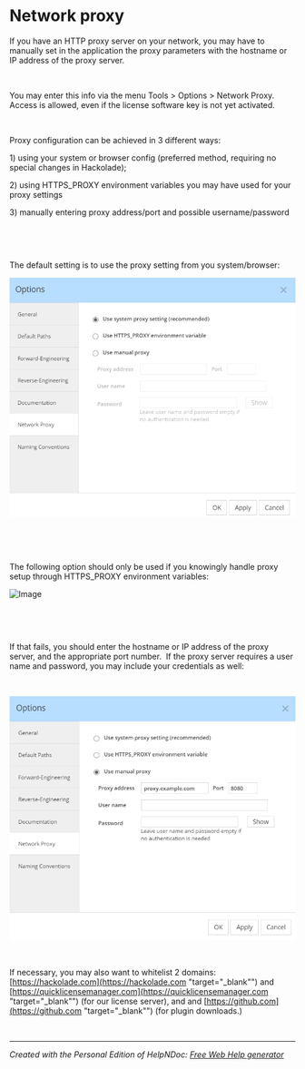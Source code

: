 # Network proxy

If you have an HTTP proxy server on your network, you may have to manually set in the application the proxy parameters with the hostname or IP address of the proxy server.

&nbsp;

You may enter this info via the menu Tools \> Options \> Network Proxy.&nbsp; Access is allowed, even if the license software key is not yet activated.

&nbsp;

Proxy configuration can be achieved in 3 different ways:

&#49;) using your system or browser config (preferred method, requiring no special changes in Hackolade);

&#50;) using HTTPS\_PROXY environment variables you may have used for your proxy settings

&#51;) manually entering proxy address/port and possible username/password

&nbsp;

&nbsp;

The default setting is to use the proxy setting from you system/browser:

![Image](<lib/Proxy%20settings%20-%20automatic.png>)

&nbsp;

&nbsp;

The following option should only be used if you knowingly handle proxy setup through HTTPS\_PROXY environment variables:

![Image](<lib/Proxy%20settings%20-%20HTTPS\_PROXY%20environment%20var.png>)

&nbsp;

&nbsp;

If that fails, you should enter the hostname or IP address of the proxy server, and the appropriate port number.&nbsp; If the proxy server requires a user name and password, you may include your credentials as well:

&nbsp;

![Image](<lib/Proxy%20settings%20--%20manual.png>)

&nbsp;

If necessary, you may also want to whitelist 2 domains: [https://hackolade.com](<https://hackolade.com> "target=\"\_blank\"") and [https://quicklicensemanager.com](<https://quicklicensemanager.com> "target=\"\_blank\"") (for our license server), and and [https://github.com](<https://github.com> "target=\"\_blank\"") (for plugin downloads.)

&nbsp;


***
_Created with the Personal Edition of HelpNDoc: [Free Web Help generator](<https://www.helpndoc.com>)_
